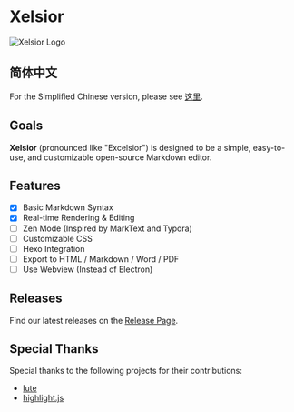 # Xelsior

![Xelsior Logo](https://github.com/OblivionOcean/Xelsior/assets/92655031/de2d31e3-8218-4a22-b10a-c38ea71e70e5)

## 简体中文

For the Simplified Chinese version, please see [这里](https://github.com/OblivionOcean/Xelsior/blob/main/README.cn.md).

## Goals

**Xelsior** (pronounced like "Excelsior") is designed to be a simple, easy-to-use, and customizable open-source Markdown editor.

## Features

- [x] Basic Markdown Syntax
- [x] Real-time Rendering & Editing
- [ ] Zen Mode (Inspired by MarkText and Typora)
- [ ] Customizable CSS
- [ ] Hexo Integration
- [ ] Export to HTML / Markdown / Word / PDF
- [ ] Use Webview (Instead of Electron)

## Releases

Find our latest releases on the [Release Page](https://github.com/OblivionOcean/Xelsior/releases).

## Special Thanks

Special thanks to the following projects for their contributions:

- [lute](https://github.com/88250/lute)
- [highlight.js](https://github.com/highlightjs/highlight.js)
